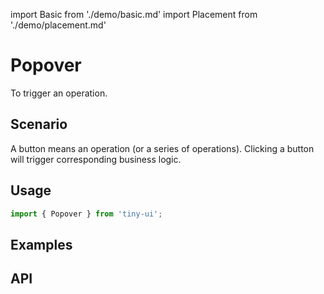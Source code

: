 import Basic from './demo/basic.md'
import Placement from './demo/placement.md'

# Popover

To trigger an operation.

## Scenario

A button means an operation (or a series of operations). Clicking a button will trigger corresponding business logic.

## Usage

```js
import { Popover } from 'tiny-ui';
```

## Examples

<layout>
  <column>
    <Basic/>
    <Placement/>
  </column>
  <column>
    
  </column>
</layout>

## API


